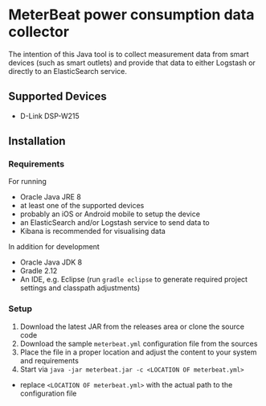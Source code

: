 MeterBeat power consumption data collector
==========================================

The intention of this Java tool is to collect measurement data from smart devices (such as smart outlets)
and provide that data to either Logstash or directly to an ElasticSearch service.

Supported Devices
-----------------

* D-Link DSP-W215

Installation
------------

### Requirements

For running
- Oracle Java JRE 8
- at least one of the supported devices
- probably an iOS or Android mobile to setup the device
- an ElasticSearch and/or Logstash service to send data to
- Kibana is recommended for visualising data

In addition for development
- Oracle Java JDK 8
- Gradle 2.12
- An IDE, e.g. Eclipse (run `gradle eclipse` to generate required project settings and classpath adjustments)

### Setup

1. Download the latest JAR from the releases area or clone the source code
2. Download the sample `meterbeat.yml` configuration file from the sources
3. Place the file in a proper location and adjust the content to your system and requirements
4. Start via `java -jar meterbeat.jar -c <LOCATION OF meterbeat.yml>`
  - replace `<LOCATION OF meterbeat.yml>` with the actual path to the configuration file


